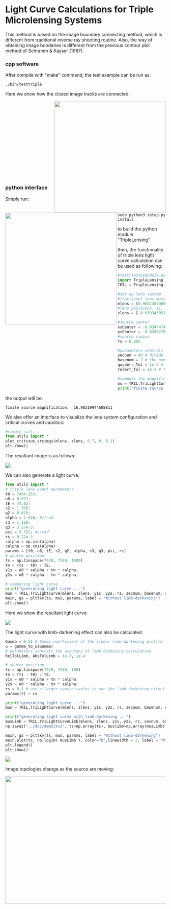 # Light Curve Calculations for Triple Microlensing Systems

This method is based on the image boundary connecting method, which is different from traditional inverse ray shooting routine. Also, the way of obtaining image bondaries is different from the previous  contour plot method of Schramm & Kayser (1987).

### cpp software

After compile with "make" command, the test example can be run as:

```shell
./bin/testtriple
```

Here we show how the closed image tracks are connected:

<img align="right" src="./doc/connected_track_eg.gif" width="350" height="350"><img align="left" src="./doc/connected_track_eg2.gif" width="350" height="350"> 















```


















```

### python interface

Simply run:

```shell
sudo python3 setup.py install
```

to build the python module "TripleLensing"

then, the functionality of triple lens light curve calculation can be used as following:

```python
#test/testpymodule.py
import TripleLensing
TRIL = TripleLensing.TripleLensing()

#set up lens system
#fractional lens masses: m1, m2, m3
mlens = [0.968738798957637, 0.028093425169771, 0.003167775872591]
#lens positions: x1, y1, x2, y2, x3, y3
zlens = [-0.039343051506317, 0, 1.356656948493683, 0, 0.638936196010800, -0.950873946634155]

#source center
xsCenter = -0.034747426672208
ysCenter = -0.026627816352184
#source radius
rs = 0.005

#parameters controls the accuracy of finite source calculation
secnum = 45 # divide the source bondary into how many parts
basenum = 2 # the number density of sampled dots among each part
quaderr_Tol = 1e-5 # the Quadrupole test tolerance
relerr_Tol = 1e-3 # the relative error tolerance for magnification

#compute the magnification:
mu = TRIL.TriLightCurve(mlens, zlens, [xsCenter], [ysCenter], rs, secnum, basenum, quaderr_Tol, relerr_Tol)
print("finite source magnification: ", mu[0])
```

the output will be:

```shell
finite source magnification:  16.98219944608811
```

We also offer an interface to visualize the lens system configuration and critical curves and caustics:

```python
#simply call:
from utils import *
plot_critcaus_srcimgs(mlens, zlens, 0.7, 0, 0.1)
plt.show()
```

The resultant image is as follows:

![](./doc/critcaus.png)

We can also generate a light curve:

```python
from utils import *
# triple lens event parameters
t0 = 7494.153;
u0 = 0.021;
tE = 74.62;
s2 = 1.396;
q2 = 0.029;
alpha = 2.948; #//rad
s3 = 1.168;
q3 = 3.27e-3;
psi = 5.332; #//rad
rs = 0.22e-3
salpha = np.sin(alpha)
calpha = np.cos(alpha)
params = [t0, u0, tE, s2, q2, alpha, s3, q3, psi, rs]
# source position
ts = np.linspace(7470, 7510, 1000)
tn = (ts - t0) / tE;
y1s = u0 * salpha + tn * calpha;
y2s = u0 * calpha - tn * salpha;

# computing light curve
print("generating light curve ...")
mus = TRIL.TriLightCurve(mlens, zlens, y1s, y2s, rs, secnum, basenum, quaderr_Tol, relerr_Tol)
main, gs = pltlkv(ts, mus, params, label = "Without limb-darkening")
plt.show()
```

Here we show the resultant light curve:

![](./doc/lkv.png)

The light curve with limb-darkening effect can also be calculated:

```python
Gamma = 0.51 # Gamma coefficient of the linear limb-darkening profile
u = gamma_to_u(Gamma)
# parameters controls the accuracy of limb-darkening calculation
RelTolLimb, AbsTolLimb = 1e-3, 1e-4

# source position
ts = np.linspace(7470, 7510, 100)
tn = (ts - t0) / tE;
y1s = u0 * salpha + tn * calpha;
y2s = u0 * calpha - tn * salpha;
rs = 0.1 # use a larger source radius to see the limb-darkening effect
params[9] = rs

print("generating light curve ...")
mus = TRIL.TriLightCurve(mlens, zlens, y1s, y2s, rs, secnum, basenum, quaderr_Tol, relerr_Tol)

print("generating light curve with limb-darkening ...")
musLimb = TRIL.TriLightCurveLimb(mlens, zlens, y1s, y2s, rs, secnum, basenum, quaderr_Tol, relerr_Tol, RelTolLimb, AbsTolLimb, u)
np.savez("../doc/demolkvs", ts=np.array(ts), muslimb=np.array(musLimb), musnolimb = np.array(mus))

main, gs = pltlkv(ts, mus, params, label = "Without limb-darkening")
main.plot(ts, np.log10( musLimb ), color="b",linewidth = 2, label = "With limb-darkening")
plt.legend()
plt.show()
```

![](./doc/lkvs.png)

Image topologies change as the source are moving:

<img align="center" src="./doc/top_lkv.mp4" width="800" height="400">